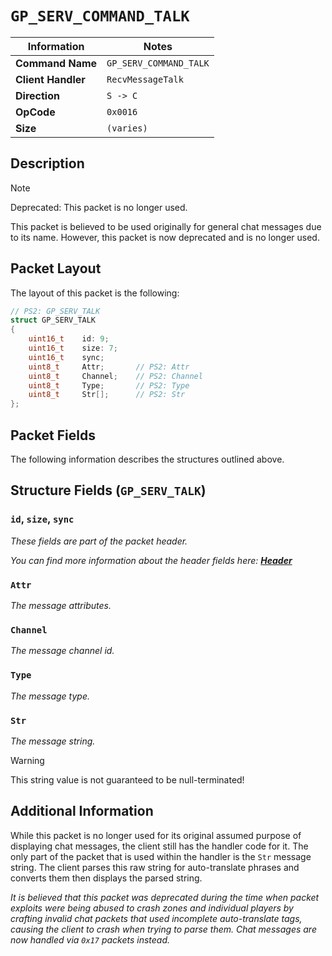 # `GP_SERV_COMMAND_TALK`

| Information               | Notes |
|---                        |---    |
| **Command Name**          | `GP_SERV_COMMAND_TALK` |
| **Client Handler**        | `RecvMessageTalk` |
| **Direction**             | `S -> C` |
| **OpCode**                | `0x0016` |
| **Size**                  | `(varies)` |

## Description

> [!NOTE]
> Deprecated: This packet is no longer used.

This packet is believed to be used originally for general chat messages due to its name. However, this packet is now deprecated and is no longer used.

## Packet Layout

The layout of this packet is the following:

```cpp
// PS2: GP_SERV_TALK
struct GP_SERV_TALK
{
    uint16_t    id: 9;
    uint16_t    size: 7;
    uint16_t    sync;
    uint8_t     Attr;       // PS2: Attr
    uint8_t     Channel;    // PS2: Channel
    uint8_t     Type;       // PS2: Type
    uint8_t     Str[];      // PS2: Str
};
```

## Packet Fields

The following information describes the structures outlined above.

## Structure Fields (`GP_SERV_TALK`)

### `id`, `size`, `sync`

_These fields are part of the packet header._

_You can find more information about the header fields here: [**Header**](/world/HEADER.md)_

### `Attr`

_The message attributes._

### `Channel`

_The message channel id._

### `Type`

_The message type._

### `Str`

_The message string._

> [!WARNING]
> This string value is not guaranteed to be null-terminated!

## Additional Information

While this packet is no longer used for its original assumed purpose of displaying chat messages, the client still has the handler code for it. The only part of the packet that is used within the handler is the `Str` message string. The client parses this raw string for auto-translate phrases and converts them then displays the parsed string.

_It is believed that this packet was deprecated during the time when packet exploits were being abused to crash zones and individual players by crafting invalid chat packets that used incomplete auto-translate tags, causing the client to crash when trying to parse them. Chat messages are now handled via `0x17` packets instead._

